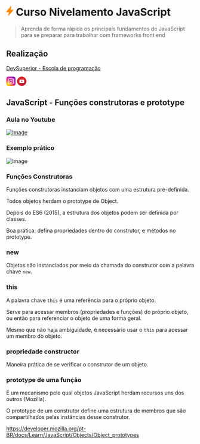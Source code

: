 # ![DevSuperior logo](https://raw.githubusercontent.com/devsuperior/bds-assets/main/ds/devsuperior-logo-small.png) Curso Nivelamento JavaScript
>  Aprenda de forma rápida os principais fundamentos de JavaScript para se preparar para trabalhar com frameworks front end

## Realização
[DevSuperior - Escola de programação](https://devsuperior.com.br)

[![DevSuperior no Instagram](https://raw.githubusercontent.com/devsuperior/bds-assets/main/ds/ig-icon.png)](https://instagram.com/devsuperior.ig)
[![DevSuperior no Youtube](https://raw.githubusercontent.com/devsuperior/bds-assets/main/ds/yt-icon.png)](https://youtube.com/devsuperior)

## JavaScript - Funções construtoras e prototype

### Aula no Youtube

[![Image](https://img.youtube.com/vi/cSFskNH1E5k/mqdefault.jpg "Vídeo no Youtube")](https://youtu.be/cSFskNH1E5k)

### Exemplo prático

![Image](https://raw.githubusercontent.com/devsuperior/curso-nivelamento-javascript/main/img/product.png "Diagrama classe Product")

### Funções Construtoras

Funções construtoras instanciam objetos com uma estrutura pré-definida.

Todos objetos herdam o prototype de Object.

Depois do ES6 (2015), a estrutura dos objetos podem ser definida por classes.

Boa prática: defina propriedades dentro do construtor, e métodos no prototype.

### new

Objetos são instanciados por meio da chamada do construtor com a palavra chave `new`.

### this

A palavra chave `this` é uma referência para o próprio objeto.

Serve para acessar membros (propriedades e funções) do próprio objeto, ou então para referenciar o objeto de uma forma geral.

Mesmo que não haja ambiguidade, é necessário usar o `this` para acessar um membro do objeto.

### propriedade constructor

Maneira prática de se verificar o construtor de um objeto.

### prototype de uma função

É um mecanismo pelo qual objetos JavaScript herdam recursos uns dos outros (Mozilla).

O prototype de um construtor define uma estrutura de membros que são compartilhados pelas instâncias desse construtor. 

https://developer.mozilla.org/pt-BR/docs/Learn/JavaScript/Objects/Object_prototypes

